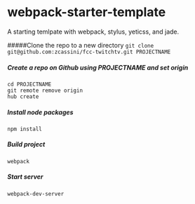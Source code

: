 # webpack-starter-template
A starting temlpate with webpack, stylus, yeticss, and jade.

#####Clone the repo to a new directory
`git clone git@github.com:zcassini/fcc-twitchtv.git PROJECTNAME`

##### Create a repo on Github using PROJECTNAME and set origin
```
cd PROJECTNAME
git remote remove origin
hub create
```

##### Install node packages
`npm install`

##### Build project
`webpack`

##### Start server
`webpack-dev-server`
